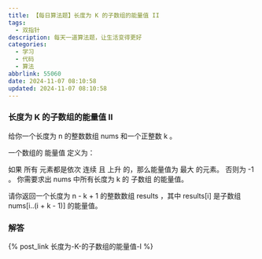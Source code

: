 ```yaml
---
title: 【每日算法题】长度为 K 的子数组的能量值 II
tags:
  - 双指针
description: 每天一道算法题，让生活变得更好
categories:
  - 学习
  - 代码
  - 算法
abbrlink: 55060
date: 2024-11-07 08:10:58
updated: 2024-11-07 08:10:58
---
```


### 长度为 K 的子数组的能量值 II

给你一个长度为 n 的整数数组 nums 和一个正整数 k 。

一个数组的 能量值 定义为：

如果 所有 元素都是依次 连续 且 上升 的，那么能量值为 最大 的元素。
否则为 -1 。
你需要求出 nums 中所有长度为 k 的 
子数组
 的能量值。

请你返回一个长度为 n - k + 1 的整数数组 results ，其中 results[i] 是子数组 nums[i..(i + k - 1)] 的能量值。

### 解答

{% post_link 长度为-K-的子数组的能量值-I %}
